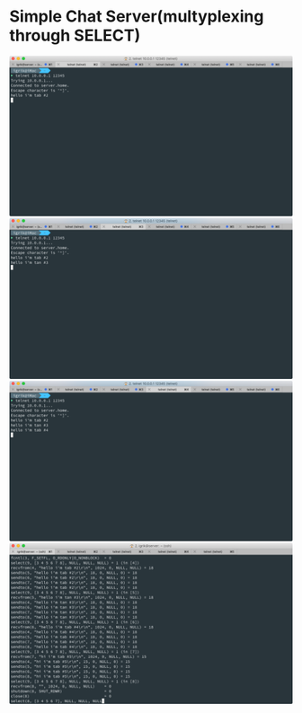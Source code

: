 # Simple Chat Server(multyplexing through SELECT)

<img src="img/02tab2.png">
<img src="img/03tab3.png">
<img src="img/04tab4.png">
<img src="img/01server.png">
